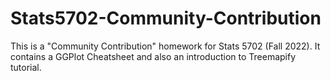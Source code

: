 # Stats5702-Community-Contribution
This is a "Community Contribution" homework for Stats 5702 (Fall 2022). It contains a GGPlot Cheatsheet and also an introduction to Treemapify tutorial.
